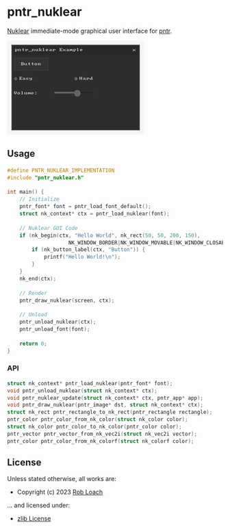 # pntr_nuklear

[Nuklear](https://github.com/Immediate-Mode-UI/Nuklear) immediate-mode graphical user interface for [pntr](https://github.com/robloach/pntr).

![Screenshot of pntr_nuklear](test/pntr_nuklear_test.png)

## Usage

``` c
#define PNTR_NUKLEAR_IMPLEMENTATION
#include "pntr_nuklear.h"

int main() {
    // Initialize
    pntr_font* font = pntr_load_font_default();
    struct nk_context* ctx = pntr_load_nuklear(font);

    // Nuklear GUI Code
    if (nk_begin(ctx, "Hello World", nk_rect(50, 50, 200, 150),
                    NK_WINDOW_BORDER|NK_WINDOW_MOVABLE|NK_WINDOW_CLOSABLE)) {
        if (nk_button_label(ctx, "Button")) {
            printf("Hello World!\n");
        }
    }
    nk_end(ctx);

    // Render
    pntr_draw_nuklear(screen, ctx);

    // Unload
    pntr_unload_nuklear(ctx);
    pntr_unload_font(font);

    return 0;
}
```

### API

``` c
struct nk_context* pntr_load_nuklear(pntr_font* font);
void pntr_unload_nuklear(struct nk_context* ctx);
void pntr_nuklear_update(struct nk_context* ctx, pntr_app* app);
void pntr_draw_nuklear(pntr_image* dst, struct nk_context* ctx);
struct nk_rect pntr_rectangle_to_nk_rect(pntr_rectangle rectangle);
pntr_color pntr_color_from_nk_color(struct nk_color color);
struct nk_color pntr_color_to_nk_color(pntr_color color);
pntr_vector pntr_vector_from_nk_vec2i(struct nk_vec2i vector);
pntr_color pntr_color_from_nk_colorf(struct nk_colorf color);
```

## License

Unless stated otherwise, all works are:

- Copyright (c) 2023 [Rob Loach](https://robloach.net)

... and licensed under:

- [zlib License](LICENSE)
